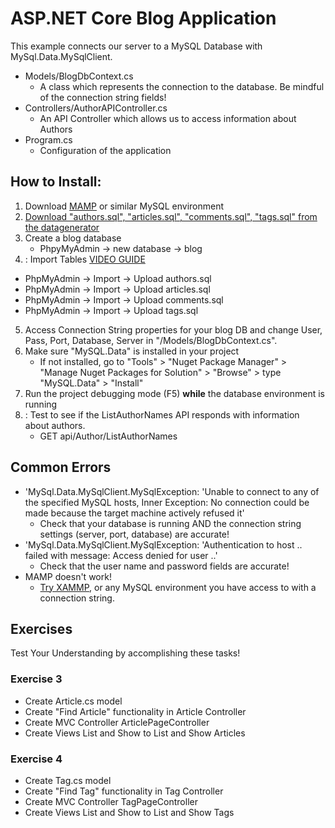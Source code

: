 # ASP.NET Core Blog Application
This example connects our server to a MySQL Database with MySql.Data.MySqlClient.

- Models/BlogDbContext.cs
    - A class which represents the connection to the database. Be mindful of the connection string fields!
- Controllers/AuthorAPIController.cs
    - An API Controller which allows us to access information about Authors
- Program.cs
    - Configuration of the application

## How to Install:
1. Download [MAMP](https://www.mamp.info/en/downloads/) or similar MySQL environment
2. [Download "authors.sql", "articles.sql", "comments.sql", "tags.sql" from the datagenerator](http://sandbox.bittsdevelopment.com/humber/datagenerator/)
3. Create a blog database 
    - PhpyMyAdmin -> new database -> blog
4. : Import Tables [VIDEO GUIDE](https://youtu.be/wWMcIza-k4s)
  - PhpMyAdmin -> Import -> Upload authors.sql
  - PhpMyAdmin -> Import -> Upload articles.sql
  - PhpMyAdmin -> Import -> Upload comments.sql
  - PhpMyAdmin -> Import -> Upload tags.sql
5. Access Connection String properties for your blog DB and change User, Pass, Port, Database, Server in "/Models/BlogDbContext.cs".
6. Make sure "MySQL.Data" is installed in your project
    - If not installed, go to "Tools" > "Nuget Package Manager" > "Manage Nuget Packages for Solution" > "Browse" > type "MySQL.Data" > "Install"
7. Run the project debugging mode (F5) **while** the database environment is running
8. : Test to see if the ListAuthorNames API responds with information about authors.
    - GET api/Author/ListAuthorNames
   
## Common Errors
- 'MySql.Data.MySqlClient.MySqlException: 'Unable to connect to any of the specified MySQL hosts, Inner Exception: No connection could be made because the target machine actively refused it'
    - Check that your database is running AND the connection string settings (server, port, database) are accurate!
- 'MySql.Data.MySqlClient.MySqlException: 'Authentication to host .. failed with message: Access denied for user ..'
    - Check that the user name and password fields are accurate!
- MAMP doesn't work!
    - [Try XAMMP](https://www.apachefriends.org/), or any MySQL environment you have access to with a connection string.
   
## Exercises
Test Your Understanding by accomplishing these tasks!
### Exercise 3
- Create Article.cs model
- Create "Find Article" functionality in Article Controller
- Create MVC Controller ArticlePageController
- Create Views List and Show to List and Show Articles
### Exercise 4
- Create Tag.cs model
- Create "Find Tag" functionality in Tag Controller
- Create MVC Controller TagPageController
- Create Views List and Show to List and Show Tags
